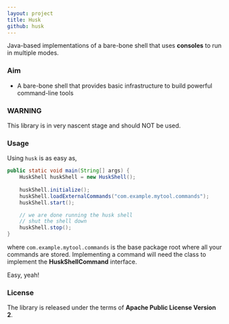 ```yaml
---
layout: project
title: Husk
github: husk
---
```


Java-based implementations of a bare-bone shell that uses **consoles** to run in multiple
modes.

### Aim

* A bare-bone shell that provides basic infrastructure to build powerful command-line tools

### WARNING 

This library is in very nascent stage and should NOT be used.

### Usage

Using `husk` is as easy as,

```java
public static void main(String[] args) {
	HuskShell huskShell = new HuskShell();
	
	huskShell.initialize();
	huskShell.loadExternalCommands("com.example.mytool.commands");
	huskShell.start();

	// we are done running the husk shell
	// shut the shell down
	huskShell.stop();
}
```

where `com.example.mytool.commands` is the base package root where all your commands are stored. Implementing
a command will need the class to implement the **HuskShellCommand** interface.

Easy, yeah!

### License

The library is released under the terms of **Apache Public License Version 2**.
